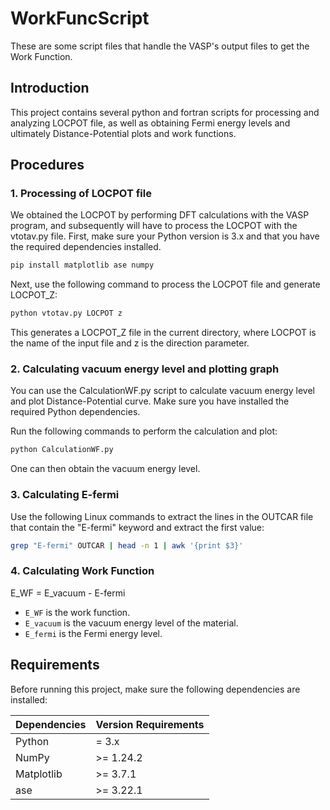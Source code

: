 # WorkFuncScript
These are some script files that handle the VASP's output files to get the Work Function.

## Introduction
This project contains several python and fortran scripts for processing and analyzing LOCPOT file, as well as obtaining Fermi energy levels and ultimately Distance-Potential plots and work functions.

## Procedures

### 1. Processing of LOCPOT file
We obtained the LOCPOT by performing DFT calculations with the VASP program, and subsequently will have to process the LOCPOT with the vtotav.py file.
First, make sure your Python version is 3.x and that you have the required dependencies installed.

```bash
pip install matplotlib ase numpy
```

Next, use the following command to process the LOCPOT file and generate LOCPOT_Z:

```bash
python vtotav.py LOCPOT z
```
This generates a LOCPOT_Z file in the current directory, where LOCPOT is the name of the input file and z is the direction parameter.


### 2. Calculating vacuum energy level and plotting graph
You can use the CalculationWF.py script to calculate vacuum energy level and plot Distance-Potential curve. Make sure you have installed the required Python dependencies.

Run the following commands to perform the calculation and plot:

```bash
python CalculationWF.py
```

One can then obtain the vacuum energy level.


### 3. Calculating E-fermi
Use the following Linux commands to extract the lines in the OUTCAR file that contain the "E-fermi" keyword and extract the first value:
```bash
grep "E-fermi" OUTCAR | head -n 1 | awk '{print $3}'
```


### 4. Calculating Work Function

E_WF = E_vacuum - E-fermi

- `E_WF` is the work function.
- `E_vacuum` is the vacuum energy level of the material.
- `E_fermi` is the Fermi energy level.

## Requirements

Before running this project, make sure the following dependencies are installed:

| Dependencies | Version Requirements |
| -------------- | --------------- |
| Python | = 3.x |
| NumPy | >= 1.24.2 |
| Matplotlib | >= 3.7.1 |
| ase | >= 3.22.1 |
